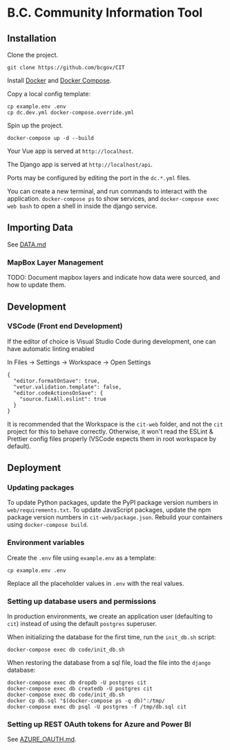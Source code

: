# B.C. Community Information Tool

## Installation

Clone the project.

```
git clone https://github.com/bcgov/CIT
```

Install [Docker](https://docs.docker.com/engine/install/ubuntu/) and [Docker Compose](https://docs.docker.com/compose/install/).

Copy a local config template:

```
cp example.env .env
cp dc.dev.yml docker-compose.override.yml
```

Spin up the project.

```
docker-compose up -d --build
```

Your Vue app is served at `http://localhost`.

The Django app is served at `http://localhost/api`.

Ports may be configured by editing the port in the `dc.*.yml` files.

You can create a new terminal, and run commands to interact with the application. `docker-compose ps` to show services, and `docker-compose exec web bash` to open a shell in inside the django service.

## Importing Data

See [DATA.md](DATA.md)

### MapBox Layer Management

TODO: Document mapbox layers and indicate how data were sourced, and how to update them.

## Development

### VSCode (Front end Development)

If the editor of choice is Visual Studio Code during development, one can have automatic linting enabled

In Files -> Settings -> Workspace -> Open Settings
```
{
  "editor.formatOnSave": true,
  "vetur.validation.template": false,
  "editor.codeActionsOnSave": {
    "source.fixAll.eslint": true
  }
}
```

It is recommended that the Workspace is the `cit-web` folder, and not the `cit` project for this to behave correctly. Otherwise, it won't read the ESLint & Prettier config files properly (VSCode expects them in root workspace by default).

## Deployment

### Updating packages

To update Python packages, update the PyPI package version numbers in `web/requirements.txt`. To update JavaScript packages, update the npm package version numbers in `cit-web/package.json`. Rebuild your containers using `docker-compose build`.

### Environment variables

Create the `.env` file using `example.env` as a template:
```
cp example.env .env
```

Replace all the placeholder values in `.env` with the real values.

### Setting up database users and permissions

In production environments, we create an application user (defaulting to `cit`) instead of using the default `postgres` superuser.

When initializing the database for the first time, run the `init_db.sh` script:
```
docker-compose exec db code/init_db.sh
```

When restoring the database from a sql file, load the file into the `django` database:
```
docker-compose exec db dropdb -U postgres cit
docker-compose exec db createdb -U postgres cit
docker-compose exec db code/init_db.sh
docker cp db.sql "$(docker-compose ps -q db)":/tmp/
docker-compose exec db psql -U postgres -f /tmp/db.sql cit
```


### Setting up REST OAuth tokens for Azure and Power BI

See [AZURE_OAUTH.md](AZURE_OAUTH.md).
